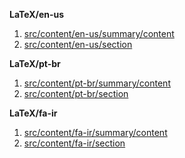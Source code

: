 **LaTeX/en-us**

1. [src/content/en-us/summary/content](#anchors-in-markdown)
2. [src/content/en-us/section](#anchors-in-markdown)

**LaTeX/pt-br**

1. [src/content/pt-br/summary/content](#anchors-in-markdown)
2. [src/content/pt-br/section](#anchors-in-markdown)

**LaTeX/fa-ir**

1. [src/content/fa-ir/summary/content](#anchors-in-markdown)
2. [src/content/fa-ir/section](#anchors-in-markdown)

